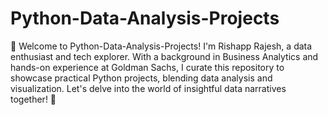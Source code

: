 # Python-Data-Analysis-Projects
🐍 Welcome to Python-Data-Analysis-Projects! I'm Rishapp Rajesh, a data enthusiast and tech explorer. With a background in Business Analytics and hands-on experience at Goldman Sachs, I curate this repository to showcase practical Python projects, blending data analysis and visualization. Let's delve into the world of insightful data narratives together! 🚀
